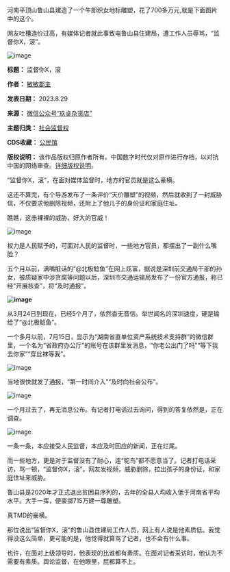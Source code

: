 河南平顶山鲁山县建造了一个牛郎织女地标雕塑，花了700多万元,就是下面图片中的这个。


网友吐槽造价过高，有媒体记者就此事致电鲁山县住建局，遭工作人员辱骂，“监督你X，滚”。


![image](https://chinadigitaltimes.net/chinese/files/2023/09/post-699839-64f258d11ebab.)




**标题：** 监督你X，滚  

**作者：** [敏敏郡主](https://chinadigitaltimes.net/space/敏敏郡主)  

**发表日期：** 2023.8.29  

**来源：** [微信公众号“玖奌杂货店”](https://web.archive.org/web/https://mp.weixin.qq.com/s/5iIUhUCXOUE11Om2-r8fWQ)  

**主题归类：** [社会监督权](https://chinadigitaltimes.net/space/社会监督权)  

**CDS收藏：** [公民馆](https://chinadigitaltimes.net/space/%E5%85%AC%E6%B0%91%E9%A6%86)  

**版权说明：** 该作品版权归原作者所有。中国数字时代仅对原作进行存档，以对抗中国的网络审查。[详细版权说明](https://chinadigitaltimes.net/chinese/copyright)。


“监督你X，滚”，在面对媒体监督时，地方的官员就是这么豪横。


这还不算完，有个导游发布了一条评价“天价雕塑”的视频，然后就收到了一封威胁信，不仅要求他删除视频，还附上了他儿子的身份证和家庭住址。


瞧瞧，这赤裸裸的威胁，好大的官威！


![image](https://chinadigitaltimes.net/chinese/files/2023/09/post-699839-64f258d12aa7a.)


权力是人民赋予的，可面对人民的监督时，一些地方官员，都摆出了一副什么嘴脸？


五个月以前，满嘴脏话的“@北极鲶鱼”在网上炫富，据说是深圳前交通局干部的孙女，被质疑家中涉贪腐等问题以后，深圳市交通运输局发布了一份官方通报，称已经“开展核查”，将“及时通报”。


**![image](https://chinadigitaltimes.net/chinese/files/2023/09/post-699839-64f258d138168.png)** 


从3月24日到现在，已经5个月了，依然杳无音信。举世闻名的深圳速度，硬是输给了“@北极鲶鱼”。


一个多月以前，7月15日，显示为“湖南省直单位资产系统技术支持群”的微信群里，一个名为“省政府办公厅”的账号在该群里发消息，“你老公出门了吗”“等下我去你家”“穿丝袜等我”。


![image](https://chinadigitaltimes.net/chinese/files/2023/09/post-699839-64f258d14211a.png)


当地很快就发了通报，“第一时间介入”“及时向社会公布”。


![image](https://chinadigitaltimes.net/chinese/files/2023/09/post-699839-64f258d15234a.png)


一个月过去了，再无消息公布。有记者打电话过去询问，得到的答复依然是，正在调查。


![image](https://chinadigitaltimes.net/chinese/files/2023/09/post-699839-64f258d15a2a8.png)


一条一条，本应接受人民监督，本应及时回应的新闻，正在烂尾。


而一些地方，更是对于监督没有了耐心，连“鸵鸟”都不愿意当了。记者打电话采访，骂一顿，“监督你X，滚”。网友发视频，威胁删除，拉出孩子的身份证，和家庭住址来威胁。


鲁山县是2020年才正式退出贫困县序列的，去年的全县人均收入低于河南省平均水平。大手一挥，便豪掷715万建一尊雕塑。


真TMD的豪横。


那位说出“监督你X，滚”的鲁山县住建局工作人员，网上有人说是他素质低。我觉得没这么简单，更可能的是，他觉得就算骂了记者，也不会有什么事。


也许，在面对上级领导时，他表现的比谁都有素质。在面对记者采访时，他认为不需要有素质。舆论监督，在他眼里，屁都算不上。

